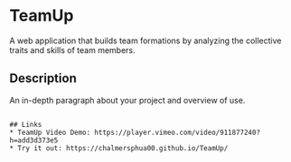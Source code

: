 # TeamUp
A web application that builds team formations by analyzing the collective traits and skills of team members.

## Description

An in-depth paragraph about your project and overview of use.
```

## Links
* TeamUp Video Demo: https://player.vimeo.com/video/911877240?h=add3d373e5
* Try it out: https://chalmersphua00.github.io/TeamUp/
